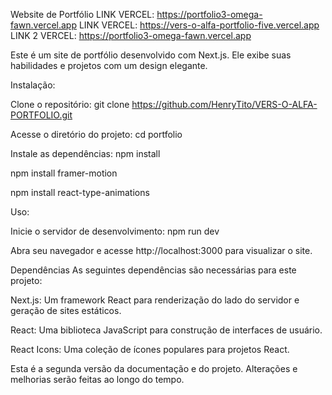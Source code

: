 Website de Portfólio
LINK  VERCEL: https://portfolio3-omega-fawn.vercel.app
LINK VERCEL: https://vers-o-alfa-portfolio-five.vercel.app
LINK 2 VERCEL: https://portfolio3-omega-fawn.vercel.app

Este é um site de portfólio desenvolvido com Next.js. Ele exibe suas habilidades e projetos com um design elegante.

Instalação:

Clone o repositório: git clone https://github.com/HenryTito/VERS-O-ALFA-PORTFOLIO.git

Acesse o diretório do projeto: cd portfolio

Instale as dependências: npm install

npm install framer-motion

npm install react-type-animations

Uso:

Inicie o servidor de desenvolvimento: npm run dev

Abra seu navegador e acesse http://localhost:3000 para visualizar o site.

Dependências As seguintes dependências são necessárias para este projeto:

Next.js: Um framework React para renderização do lado do servidor e geração de sites estáticos.

React: Uma biblioteca JavaScript para construção de interfaces de usuário.

React Icons: Uma coleção de ícones populares para projetos React.

 Esta é a segunda versão da documentação e do projeto. Alterações e melhorias serão feitas ao longo do tempo.
